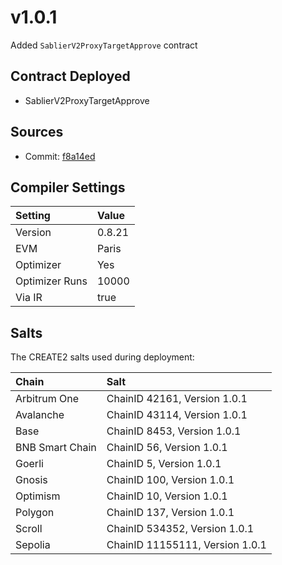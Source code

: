 # v1.0.1

Added `SablierV2ProxyTargetApprove` contract

## Contract Deployed

- SablierV2ProxyTargetApprove

## Sources

- Commit: [f8a14ed](https://github.com/sablier-labs/v2-periphery/tree/f8a14edb11cac2e0467f543d0a706dcc7d0010f6)

## Compiler Settings

| Setting        | Value  |
| :------------- | :----- |
| Version        | 0.8.21 |
| EVM            | Paris  |
| Optimizer      | Yes    |
| Optimizer Runs | 10000  |
| Via IR         | true   |

## Salts

The CREATE2 salts used during deployment:

| Chain           | Salt                            |
| :-------------- | :------------------------------ |
| Arbitrum One    | ChainID 42161, Version 1.0.1    |
| Avalanche       | ChainID 43114, Version 1.0.1    |
| Base            | ChainID 8453, Version 1.0.1     |
| BNB Smart Chain | ChainID 56, Version 1.0.1       |
| Goerli          | ChainID 5, Version 1.0.1        |
| Gnosis          | ChainID 100, Version 1.0.1      |
| Optimism        | ChainID 10, Version 1.0.1       |
| Polygon         | ChainID 137, Version 1.0.1      |
| Scroll          | ChainID 534352, Version 1.0.1   |
| Sepolia         | ChainID 11155111, Version 1.0.1 |
